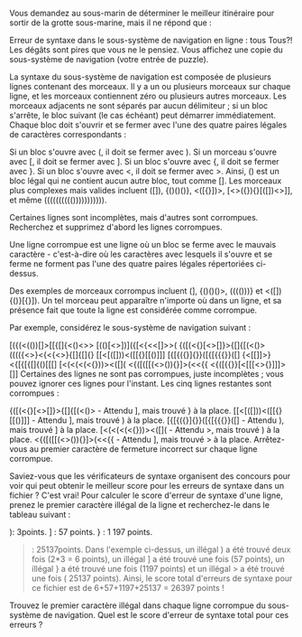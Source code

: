 Vous demandez au sous-marin de déterminer le meilleur itinéraire pour sortir de la grotte sous-marine, mais il ne répond que :

Erreur de syntaxe dans le sous-système de navigation en ligne : tous
Tous?! Les dégâts sont pires que vous ne le pensiez. Vous affichez une copie du sous-système de navigation (votre entrée de puzzle).

La syntaxe du sous-système de navigation est composée de plusieurs lignes contenant des morceaux. Il y a un ou plusieurs morceaux sur chaque ligne, et les morceaux contiennent zéro ou plusieurs autres morceaux. Les morceaux adjacents ne sont séparés par aucun délimiteur ; si un bloc s'arrête, le bloc suivant (le cas échéant) peut démarrer immédiatement. Chaque bloc doit s'ouvrir et se fermer avec l'une des quatre paires légales de caractères correspondants :

Si un bloc s'ouvre avec (, il doit se fermer avec ).
Si un morceau s'ouvre avec [, il doit se fermer avec ].
Si un bloc s'ouvre avec {, il doit se fermer avec }.
Si un bloc s'ouvre avec <, il doit se fermer avec >.
Ainsi, () est un bloc légal qui ne contient aucun autre bloc, tout comme []. Les morceaux plus complexes mais valides incluent ([]), {()()()}, <([{}])>, [<>({}){}[([])<>]], et même (((((((((())))))))))).

Certaines lignes sont incomplètes, mais d'autres sont corrompues. Recherchez et supprimez d'abord les lignes corrompues.

Une ligne corrompue est une ligne où un bloc se ferme avec le mauvais caractère - c'est-à-dire où les caractères avec lesquels il s'ouvre et se ferme ne forment pas l'une des quatre paires légales répertoriées ci-dessus.

Des exemples de morceaux corrompus incluent (], {()()()>, (((()))} et <([]){()}[{}]). Un tel morceau peut apparaître n'importe où dans un ligne, et sa présence fait que toute la ligne est considérée comme corrompue.

Par exemple, considérez le sous-système de navigation suivant :

[({(<(())[]>[[{[]{<()<>>
[(()[<>])]({[<{<<[]>>(
{([(<{}[<>[]}>{[]{[(<()>
(((({<>}<{<{<>}{[]{[]{}
[[<[([]))<([[{}[[()]]]
[{[{({}]{}}([{[{{{}}([]
{<[[]]>}<{[{[{[]{()[[[]
[<(<(<(<{}))><([]([]()
<{([([[(<>()){}]>(<<{{
<{([{{}}[<[[[<>{}]]]>[]]
Certaines des lignes ne sont pas corrompues, juste incomplètes ; vous pouvez ignorer ces lignes pour l'instant. Les cinq lignes restantes sont corrompues :

{([(<{}[<>[]}>{[]{[(<()> - Attendu ], mais trouvé } à la place.
[[<[([]))<([[{}[[()]]] - Attendu ], mais trouvé ) à la place.
[{[{({}]{}}([{[{{{}}([] - Attendu ), mais trouvé ] à la place.
[<(<(<(<{}))><([]([]() - Attendu >, mais trouvé ) à la place.
<{([([[(<>()){}]>(<<{{ - Attendu ], mais trouvé > à la place.
Arrêtez-vous au premier caractère de fermeture incorrect sur chaque ligne corrompue.

Saviez-vous que les vérificateurs de syntaxe organisent des concours pour voir qui peut obtenir le meilleur score pour les erreurs de syntaxe dans un fichier ? C'est vrai! Pour calculer le score d'erreur de syntaxe d'une ligne, prenez le premier caractère illégal de la ligne et recherchez-le dans le tableau suivant :

): 3points.
] : 57 points.
} : 1 197 points.
> : 25137points.
Dans l'exemple ci-dessus, un illégal ) a été trouvé deux fois (2*3 = 6 points), un illégal ] a été trouvé une fois (57 points), un illégal } a été trouvé une fois (1197 points) et un illégal > a été trouvé une fois ( 25137 points). Ainsi, le score total d'erreurs de syntaxe pour ce fichier est de 6+57+1197+25137 = 26397 points !

Trouvez le premier caractère illégal dans chaque ligne corrompue du sous-système de navigation. Quel est le score d'erreur de syntaxe total pour ces erreurs ?